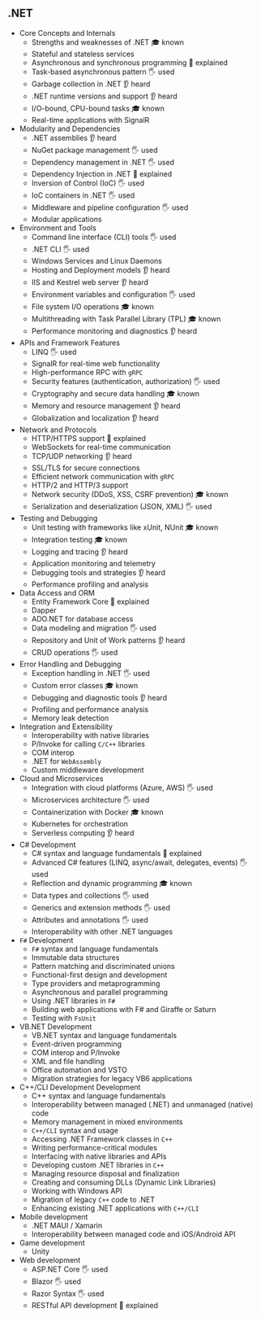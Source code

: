 ## .NET

- Core Concepts and Internals
  - Strengths and weaknesses of .NET 🎓 known
  - Stateful and stateless services
  - Asynchronous and synchronous programming 🙋 explained
  - Task-based asynchronous pattern 🖐️ used
  - Garbage collection in .NET 👂 heard
  - .NET runtime versions and support 👂 heard
  - I/O-bound, CPU-bound tasks 🎓 known
  - Real-time applications with SignalR
- Modularity and Dependencies
  - .NET assemblies 👂 heard
  - NuGet package management 🖐️ used
  - Dependency management in .NET 🖐️ used
  - Dependency Injection in .NET 🙋 explained
  - Inversion of Control (IoC) 🖐️ used
  - IoC containers in .NET 🖐️ used
  - Middleware and pipeline configuration 🖐️ used
  - Modular applications
- Environment and Tools
  - Command line interface (CLI) tools 🖐️ used
  - .NET CLI 🖐️ used
  - Windows Services and Linux Daemons
  - Hosting and Deployment models 👂 heard
  - IIS and Kestrel web server 👂 heard
  - Environment variables and configuration 🖐️ used
  - File system I/O operations 🎓 known
  - Multithreading with Task Parallel Library (TPL) 🎓 known
  - Performance monitoring and diagnostics 👂 heard
- APIs and Framework Features
  - LINQ 🖐️ used
  - SignalR for real-time web functionality
  - High-performance RPC with `gRPC`
  - Security features (authentication, authorization) 🖐️ used
  - Cryptography and secure data handling 🎓 known
  - Memory and resource management 👂 heard
  - Globalization and localization 👂 heard
- Network and Protocols
  - HTTP/HTTPS support 🙋 explained
  - WebSockets for real-time communication
  - TCP/UDP networking 👂 heard
  - SSL/TLS for secure connections
  - Efficient network communication with `gRPC`
  - HTTP/2 and HTTP/3 support
  - Network security (DDoS, XSS, CSRF prevention) 🎓 known
  - Serialization and deserialization (JSON, XML) 🖐️ used
- Testing and Debugging
  - Unit testing with frameworks like xUnit, NUnit 🎓 known
  - Integration testing 🎓 known
  - Logging and tracing 👂 heard
  - Application monitoring and telemetry
  - Debugging tools and strategies 👂 heard
  - Performance profiling and analysis
- Data Access and ORM
  - Entity Framework Core 🙋 explained
  - Dapper
  - ADO.NET for database access
  - Data modeling and migration 🖐️ used
  - Repository and Unit of Work patterns 👂 heard
  - CRUD operations 🖐️ used
- Error Handling and Debugging
  - Exception handling in .NET 🖐️ used
  - Custom error classes 🎓 known
  - Debugging and diagnostic tools 👂 heard
  - Profiling and performance analysis
  - Memory leak detection
- Integration and Extensibility
  - Interoperability with native libraries
  - P/Invoke for calling `C/C++` libraries
  - COM interop
  - .NET for `WebAssembly`
  - Custom middleware development
- Cloud and Microservices
  - Integration with cloud platforms (Azure, AWS) 🖐️ used
  - Microservices architecture 🖐️ used
  - Containerization with Docker 🎓 known
  - Kubernetes for orchestration
  - Serverless computing 👂 heard
- C# Development
  - C# syntax and language fundamentals 🙋 explained
  - Advanced C# features (LINQ, async/await, delegates, events) 🖐️ used
  - Reflection and dynamic programming 🎓 known
  - Data types and collections 🖐️ used
  - Generics and extension methods 🖐️ used
  - Attributes and annotations 🖐️ used
  - Interoperability with other .NET languages
- `F#` Development
  - `F#` syntax and language fundamentals
  - Immutable data structures
  - Pattern matching and discriminated unions
  - Functional-first design and development
  - Type providers and metaprogramming
  - Asynchronous and parallel programming
  - Using .NET libraries in `F#`
  - Building web applications with F# and Giraffe or Saturn
  - Testing with `FsUnit`
- VB.NET Development
  - VB.NET syntax and language fundamentals
  - Event-driven programming
  - COM interop and P/Invoke
  - XML and file handling
  - Office automation and VSTO
  - Migration strategies for legacy VB6 applications
- C++/CLI Development Development
  - C++ syntax and language fundamentals
  - Interoperability between managed (.NET) and unmanaged (native) code
  - Memory management in mixed environments
  - `C++/CLI` syntax and usage
  - Accessing .NET Framework classes in `C++`
  - Writing performance-critical modules
  - Interfacing with native libraries and APIs
  - Developing custom .NET libraries in `C++`
  - Managing resource disposal and finalization
  - Creating and consuming DLLs (Dynamic Link Libraries)
  - Working with Windows API
  - Migration of legacy `C++` code to .NET
  - Enhancing existing .NET applications with `C++/CLI`
- Mobile development
  - .NET MAUI / Xamarin
  - Interoperability between managed code and iOS/Android API
- Game development
  - Unity
- Web development
  - ASP.NET Core 🖐️ used
  - Blazor 🖐️ used
  - Razor Syntax 🖐️ used
  - RESTful API development 🙋 explained
